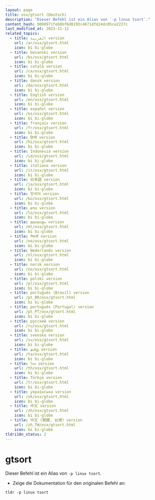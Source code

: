 ```yaml
---
layout: page
title: osx/gtsort (Deutsch)
description: "Dieser Befehl ist ein Alias von `-p linux tsort`."
content_hash: 9098971feb8bf6d8193c4671dfd24dc05ce2227c
last_modified_at: 2023-11-12
related_topics:
  - title: العربية version
    url: /ar/osx/gtsort.html
    icon: bi bi-globe
  - title: bosanski version
    url: /bs/osx/gtsort.html
    icon: bi bi-globe
  - title: català version
    url: /ca/osx/gtsort.html
    icon: bi bi-globe
  - title: dansk version
    url: /da/osx/gtsort.html
    icon: bi bi-globe
  - title: English version
    url: /en/osx/gtsort.html
    icon: bi bi-globe
  - title: español version
    url: /es/osx/gtsort.html
    icon: bi bi-globe
  - title: français version
    url: /fr/osx/gtsort.html
    icon: bi bi-globe
  - title: हिन्दी version
    url: /hi/osx/gtsort.html
    icon: bi bi-globe
  - title: Indonesia version
    url: /id/osx/gtsort.html
    icon: bi bi-globe
  - title: italiano version
    url: /it/osx/gtsort.html
    icon: bi bi-globe
  - title: 日本語 version
    url: /ja/osx/gtsort.html
    icon: bi bi-globe
  - title: 한국어 version
    url: /ko/osx/gtsort.html
    icon: bi bi-globe
  - title: ລາວ version
    url: /lo/osx/gtsort.html
    icon: bi bi-globe
  - title: മലയാളം version
    url: /ml/osx/gtsort.html
    icon: bi bi-globe
  - title: नेपाली version
    url: /ne/osx/gtsort.html
    icon: bi bi-globe
  - title: Nederlands version
    url: /nl/osx/gtsort.html
    icon: bi bi-globe
  - title: norsk version
    url: /no/osx/gtsort.html
    icon: bi bi-globe
  - title: polski version
    url: /pl/osx/gtsort.html
    icon: bi bi-globe
  - title: português (Brasil) version
    url: /pt_BR/osx/gtsort.html
    icon: bi bi-globe
  - title: português (Portugal) version
    url: /pt_PT/osx/gtsort.html
    icon: bi bi-globe
  - title: русский version
    url: /ru/osx/gtsort.html
    icon: bi bi-globe
  - title: svenska version
    url: /sv/osx/gtsort.html
    icon: bi bi-globe
  - title: தமிழ் version
    url: /ta/osx/gtsort.html
    icon: bi bi-globe
  - title: ไทย version
    url: /th/osx/gtsort.html
    icon: bi bi-globe
  - title: Türkçe version
    url: /tr/osx/gtsort.html
    icon: bi bi-globe
  - title: українська version
    url: /uk/osx/gtsort.html
    icon: bi bi-globe
  - title: 中文 version
    url: /zh/osx/gtsort.html
    icon: bi bi-globe
  - title: 中文 (繁體, 台灣) version
    url: /zh_TW/osx/gtsort.html
    icon: bi bi-globe
tldri18n_status: 2
---
```

# gtsort

Dieser Befehl ist ein Alias von `-p linux tsort`.

- Zeige die Dokumentation für den originalen Befehl an:

`tldr -p linux tsort`
